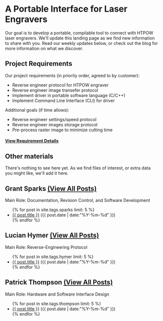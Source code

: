 # A Portable Interface for Laser Engravers

Our goal is to develop a portable, compilable tool to connect with HTPOW laser engravers. We'll update this landing page as we find new information to share with you. Read our weekly updates below, or check out the blog <!--- TODO --> for more information on what we discover.

## Project Requirements

Our project requirements (in priority order, agreed to by customer):

* Reverse engineer protocol for HTPOW engraver
* Reverse engineer image transefer protocol
* Implement driver in portable software language (C/C++)
* Implement Command Line Interface (CLI) for driver

Additional goals (if time allows):

* Reverse engineer settings/speed protocol
* Reverse engineer images storage protocol
* Pre-process raster image to minimize cutting time

#### [View Requirement Details](requirements.md)

## Other materials

<!-- TODO -->
There's nothing to see here yet. As we find files of interest, or extra data you might like, we'll add it here.

## Grant Sparks [(View All Posts)](sparks-log.md)
Main Role: Documentation, Revision Control, and Software Development

<ul class="posts">
{% for post in site.tags.sparks limit: 5 %}
  <div class="post_info">
    <li>
         <a href="{{ post.url }}">{{ post.title }}</a>
         <span>({{ post.date | date:"%Y-%m-%d" }})</span>
    </li>
    </div>
  {% endfor %}
</ul>

## Lucian Hymer [(View All Posts)](hymer-log.md)
Main Role: Reverse-Engineering Protocol

<ul class="posts">
{% for post in site.tags.hymer limit: 5 %}
  <div class="post_info">
    <li>
         <a href="{{ post.url }}">{{ post.title }}</a>
         <span>({{ post.date | date:"%Y-%m-%d" }})</span>
    </li>
    </div>
  {% endfor %}
</ul>

## Patrick Thompson [(View All Posts)](thompson-log.md)
Main Role: Hardware and Software Interface Design

<ul class="posts">
{% for post in site.tags.thompson limit: 5 %}
  <div class="post_info">
    <li>
         <a href="{{ post.url }}">{{ post.title }}</a>
         <span>({{ post.date | date:"%Y-%m-%d" }})</span>
    </li>
    </div>
  {% endfor %}
</ul>

